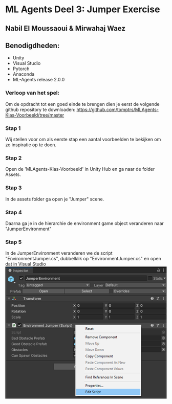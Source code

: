 # ML Agents Deel 3: Jumper Exercise

## Nabil El Moussaoui & Mirwahaj Waez


## Benodigdheden:
-   Unity
-   Visual Studio
-   Pytorch
-   Anaconda
-   ML-Agents release 2.0.0

### Verloop van het spel:

Om de opdracht tot een goed einde te brengen dien je eerst de volgende github repository te downloaden: 
https://github.com/tomptrs/MLAgents-Klas-Voorbeeld/tree/master
### Stap 1

Wij stellen voor om als eerste stap een aantal voorbeelden te bekijken om zo inspiratie op te doen.


### Stap 2

Open de 'MLAgents-Klas-Voorbeeld' in Unity Hub en ga naar de folder Assets.

### Stap 3

In de assets folder ga open je "Jumper" scene.

### Stap 4

Daarna ga je in de hierarchie de environment game object veranderen naar "JumperEnvironment"

### Stap 5 

In de JumperEnvironment veranderen we de script "EnvironmentJumper.cs", dubbelklik op "EnvironmentJumper.cs" en open dat in Visual Studio
![](Screenshots/DubbelklikEnvironmentJumperCs.png)



